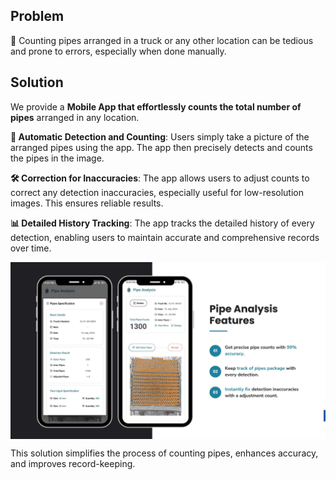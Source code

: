 ## Problem
🚚 Counting pipes arranged in a truck or any other location can be tedious and prone to errors, especially when done manually.

## Solution
We provide a **Mobile App that effortlessly counts the total number of pipes** arranged in any location.

**📸 Automatic Detection and Counting**: Users simply take a picture of the arranged pipes using the app. The app then precisely detects and counts the pipes in the image.

**🛠️ Correction for Inaccuracies**: The app allows users to adjust counts to correct any detection inaccuracies, especially useful for low-resolution images. This ensures reliable results.

**📊 Detailed History Tracking**: The app tracks the detailed history of every detection, enabling users to maintain accurate and comprehensive records over time.

<img align="center" src="https://github.com/Nayak-Sahil/PipesDetection/blob/main/App%20UI.jpg" alt="App UI MockUp"/>

This solution simplifies the process of counting pipes, enhances accuracy, and improves record-keeping.
